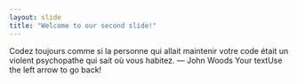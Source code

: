 ```yaml
---
layout: slide
title: "Welcome to our second slide!"
---
```

Codez toujours comme si la personne qui allait maintenir votre code était un violent psychopathe qui sait où vous habitez.
― John Woods
Your textUse the left arrow to go back!
